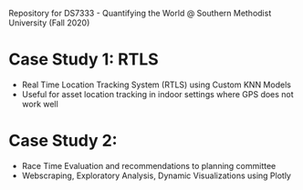 Repository for DS7333 - Quantifying the World @ Southern Methodist University (Fall 2020)

# Case Study 1: RTLS

* Real Time Location Tracking System (RTLS) using Custom KNN Models
* Useful for asset location tracking in indoor settings where GPS does not work well

# Case Study 2:

* Race Time Evaluation and recommendations to planning committee
* Webscraping, Exploratory Analysis, Dynamic Visualizations using Plotly